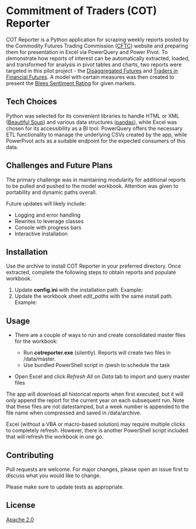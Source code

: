 # Commitment of Traders (COT) Reporter

COT Reporter is a Python application for scraping weekly reports posted by the Commodity Futures Trading Commission ([CFTC](https://www.cftc.gov/MarketReports/CommitmentsofTraders/index.htm)) website and preparing them for presentation in Excel via PowerQuery and Power Pivot. To demonstrate how reports of interest can be automatically extracted, loaded, and transformed for analysis in pivot tables and charts, two reports were targeted in this pilot project - the [Disaggregated Futures](https://www.cftc.gov/MarketReports/CommitmentsofTraders/HistoricalCompressed/index.htm) and [Traders in Financial Futures](https://www.cftc.gov/MarketReports/CommitmentsofTraders/HistoricalCompressed/index.htm). A model with certain measures was then created to present the [Blees Sentiment Rating](https://bit.ly/3S76uMm) for given markets.

## Tech Choices
Python was selected for its convenient libraries to handle HTML or XML ([Beautiful Soup](https://pypi.org/project/beautifulsoup4/)) and various data structures ([pandas](https://pandas.pydata.org/)), while Excel was chosen for its accessibility as a BI tool. PowerQuery offers the necessary ETL functionality to manage the underlying CSVs created by the app, while PowerPivot acts as a suitable endpoint for the expected consumers of this data.

## Challenges and Future Plans
The primary challenge was in maintaining modularity for additional reports to be pulled and pushed to the model workbook. Attention was given to portability and dynamic paths overall.

Future updates will likely include:

- Logging and error handling
- Rewrites to leverage classes
- Console with progress bars
- Interactive installation

## Installation

Use the archive to install COT Reporter in your preferred directory. Once extracted, complete the following steps to obtain reports and populate workbook.

1. Update **config.ini** with the installation path. Example:
2. Update the workbook sheet *edit_paths* with the same install path. Example:

## Usage

* There are a couple of ways to run and create consolidated master files for the workbook:
    * Run **cotreporter.exe** (silently). Reports will create two files in /data/master.
    * Use bundled PowerShell script in /pwsh to schedule the task

* Open Excel and click *Refresh All* on *Data* tab to import and query master files

The app will download all historical reports when first executed, but it will only append the report for the current year on each subsequent run. Note that these files are not datestamped, but a week number is appended to the file name when compressed and saved in /data/archive.

Excel (without a VBA or macro-based solution) may require multiple clicks to completely refresh. However, there is another PowerShell script included that will refresh the workbook in one go.

## Contributing
Pull requests are welcome. For major changes, please open an issue first to discuss what you would like to change.

Please make sure to update tests as appropriate.

## License
[Apache 2.0](http://www.apache.org/licenses/)